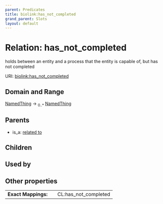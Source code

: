 ```yaml
---
parent: Predicates
title: biolink:has_not_completed
grand_parent: Slots
layout: default
---
```


# Relation: has_not_completed


holds between an entity and a process that the entity is capable of, but has not completed

URI: [biolink:has_not_completed](https://w3id.org/biolink/vocab/has_not_completed)

## Domain and Range

[NamedThing](NamedThing.md) ->  <sub>0..\*</sub> [NamedThing](NamedThing.md)

## Parents

 *  is_a: [related to](related_to.md)

## Children


## Used by


## Other properties

|  |  |  |
| --- | --- | --- |
| **Exact Mappings:** | | CL:has_not_completed |

